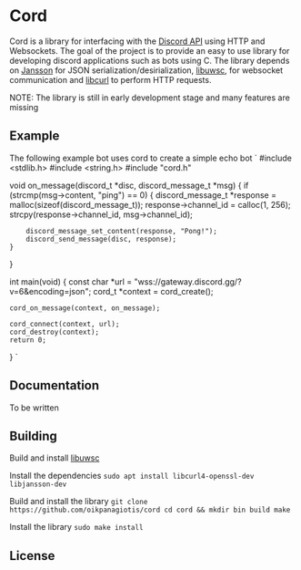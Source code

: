 # Cord
Cord is a library for interfacing with the [Discord API](https://discord.com/developers/docs/intro) using HTTP and Websockets.
The goal of the project is to provide an easy to use library for developing
discord applications such as bots using C. The library depends on [Jansson](https://github.com/akheron/jansson)
for JSON serialization/desirialization, [libuwsc](https://github.com/zhaojh329/libuwsc), for websocket communication
and [libcurl](https://github.com/curl/curl) to perform HTTP requests.

NOTE: The library is still in early development stage and many features are missing

## Example
The following example bot uses cord to create a simple echo bot
`
#include <stdlib.h>
#include <string.h>
#include "cord.h"

void on_message(discord_t *disc, discord_message_t *msg) {
	if (strcmp(msg->content, "ping") == 0) {
		discord_message_t *response = malloc(sizeof(discord_message_t));
		response->channel_id = calloc(1, 256);
		strcpy(response->channel_id, msg->channel_id);

		discord_message_set_content(response, "Pong!");
		discord_send_message(disc, response);
	}
}

int main(void) {
	const char *url = "wss://gateway.discord.gg/?v=6&encoding=json";
	cord_t *context = cord_create();

	cord_on_message(context, on_message);

	cord_connect(context, url);
	cord_destroy(context);
	return 0;
}
`
## Documentation
To be written

## Building
Build and install [libuwsc](https://github.com/zhaojh329/libuwsc)

Install the dependencies
`sudo apt install libcurl4-openssl-dev libjansson-dev`

Build and install the library
`
git clone https://github.com/oikpanagiotis/cord
cd cord && mkdir bin build
make
`

Install the library
`sudo make install`

## License

